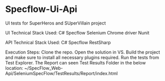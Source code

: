 # Specflow-Ui-Api
UI tests for SuperHeros and SUperVillain project

UI Technical Stack Used:
C#
Specflow
Selenium
Chrome driver
Nunit

API Technical Stack Used:
C#
Specflow
RestSharp

Execution Steps:
Clone the repo.
Open the solution in VS.
Build the project and make sure to install all necessary plugins required.
Run the tests from Test Explorer.
The Report can seen Test Results Folder in the below location:
~/SpecFlow_Web-Api/SeleniumSpecFlow/TestResults/Report/index.html
